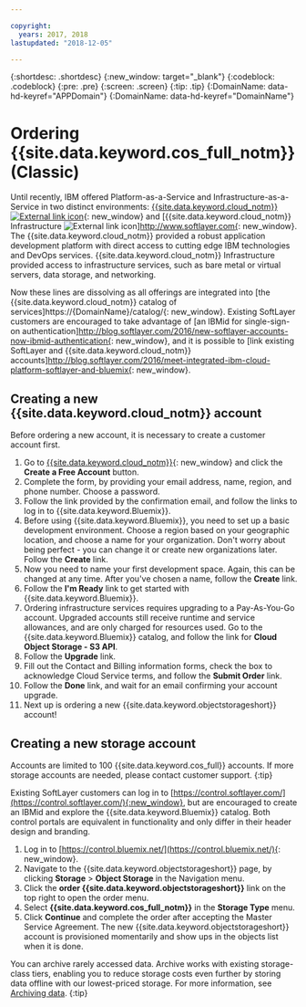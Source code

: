 ```yaml
---

copyright:
  years: 2017, 2018
lastupdated: "2018-12-05"

---
```

{:shortdesc: .shortdesc}
{:new_window: target="_blank"}
{:codeblock: .codeblock}
{:pre: .pre}
{:screen: .screen}
{:tip: .tip}
{:DomainName: data-hd-keyref="APPDomain"}
{:DomainName: data-hd-keyref="DomainName"}


# Ordering {{site.data.keyword.cos_full_notm}} (Classic)

Until recently, IBM offered Platform-as-a-Service and Infrastructure-as-a-Service in two distinct environments: [{{site.data.keyword.cloud_notm}} ![External link icon](../../icons/launch-glyph.svg "External link icon")](https://{DomainName}){: new_window} and [{{site.data.keyword.cloud_notm}} Infrastructure ![External link icon](../../icons/launch-glyph.svg "External link icon")]http://www.softlayer.com{: new_window}. The {{site.data.keyword.cloud_notm}} provided a robust application development platform with direct access to cutting edge IBM technologies and DevOps services. {{site.data.keyword.cloud_notm}} Infrastructure provided access to infrastructure services, such as bare metal or virtual servers, data storage, and networking.

Now these lines are dissolving as all offerings are integrated into [the {{site.data.keyword.cloud_notm}} catalog of services]https://{DomainName}/catalog/{: new_window}. Existing SoftLayer customers are encouraged to take advantage of [an IBMid for single-sign-on authentication]http://blog.softlayer.com/2016/new-softlayer-accounts-now-ibmid-authentication{: new_window}, and it is possible to [link existing SoftLayer and {{site.data.keyword.cloud_notm}} accounts]http://blog.softlayer.com/2016/meet-integrated-ibm-cloud-platform-softlayer-and-bluemix{: new_window}.


## Creating a new {{site.data.keyword.cloud_notm}} account

Before ordering a new account, it is necessary to create a customer account first.

1. Go to [{{site.data.keyword.cloud_notm}}](https://{DomainName}){: new_window} and click the **Create a Free Account** button.
2. Complete the form, by providing your email address, name, region, and phone number. Choose a password.
3. Follow the link provided by the confirmation email, and follow the links to log in to {{site.data.keyword.Bluemix}}.
4. Before using {{site.data.keyword.Bluemix}}, you need to set up a basic development environment. Choose a region based on your geographic location, and choose a name for your organization. Don't worry about being perfect - you can change it or create new organizations later. Follow the **Create** link.
5. Now you need to name your first development space.  Again, this can be changed at any time.  After you've chosen a name, follow the **Create** link.
6. Follow the **I'm Ready** link to get started with {{site.data.keyword.Bluemix}}.
7. Ordering infrastructure services requires upgrading to a Pay-As-You-Go account. Upgraded accounts still receive runtime and service allowances, and are only charged for resources used. Go to the {{site.data.keyword.Bluemix}} catalog, and follow the link for **Cloud Object Storage - S3 API**.
8. Follow the **Upgrade** link.
9. Fill out the Contact and Billing information forms, check the box to acknowledge Cloud Service terms, and follow the **Submit Order** link.
10. Follow the **Done** link, and wait for an email confirming your account upgrade.
7. Next up is ordering a new {{site.data.keyword.objectstorageshort}} account!


## Creating a new storage account

Accounts are limited to 100 {{site.data.keyword.cos_full}} accounts. If more storage accounts are needed, please contact customer support.
{:tip}

Existing SoftLayer customers can log in to [https://control.softlayer.com/](https://control.softlayer.com/){:new_window}, but are encouraged to create an IBMid and explore the {{site.data.keyword.Bluemix}} catalog. Both control portals are equivalent in functionality and only differ in their header design and branding.
1. Log in to [https://control.bluemix.net/](https://control.bluemix.net/){: new_window}.
2. Navigate to the {{site.data.keyword.objectstorageshort}} page, by clicking **Storage** > **Object Storage** in the Navigation menu.
3. Click the **order {{site.data.keyword.objectstorageshort}}** link on the top right to open the order menu.
4. Select **{{site.data.keyword.cos_full_notm}}** in the **Storage Type** menu.
5. Click **Continue** and complete the order after accepting the Master Service Agreement. The new {{site.data.keyword.objectstorageshort}} account is provisioned momentarily and show ups in the objects list when it is done.

You can archive rarely accessed data. Archive works with existing storage-class tiers, enabling you to reduce storage costs even further by storing data offline with our lowest-priced storage. For more information, see [Archiving data](archiving.html).
{:tip}
